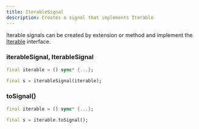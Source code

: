 ```yaml
---
title: IterableSignal
description: Creates a signal that implements Iterable
---
```


Iterable signals can be created by extension or method and implement the [Iterable](https://api.dart.dev/stable/3.2.1/dart-core/Iterable-class.html) interface.

### iterableSignal, IterableSignal

```dart
final iterable = () sync* {...};

final s = iterableSignal(iterable);
```

### toSignal()

```dart
final iterable = () sync* {...};

final s = iterable.toSignal();
```
